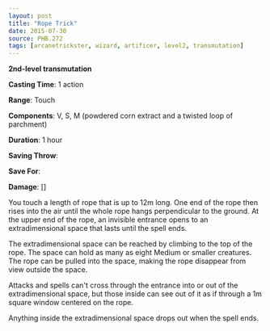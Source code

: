 ```yaml
---
layout: post
title: "Rope Trick"
date: 2015-07-30
source: PHB.272
tags: [arcanetrickster, wizard, artificer, level2, transmutation]
---
```


**2nd-level transmutation**

**Casting Time**: 1 action

**Range**: Touch

**Components**: V, S, M (powdered corn extract and a twisted loop of parchment)

**Duration**: 1 hour

**Saving Throw**:

**Save For**:

**Damage**: []

You touch a length of rope that is up to 12m long. One end of the rope then rises into the air until the whole rope hangs perpendicular to the ground. At the upper end of the rope, an invisible entrance opens to an extradimensional space that lasts until the spell ends.

The extradimensional space can be reached by climbing to the top of the rope. The space can hold as many as eight Medium or smaller creatures. The rope can be pulled into the space, making the rope disappear from view outside the space.

Attacks and spells can't cross through the entrance into or out of the extradimensional space, but those inside can see out of it as if through a 1m square window centered on the rope.

Anything inside the extradimensional space drops out when the spell ends.
